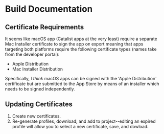# Build Documentation

## Certificate Requirements

It seems like macOS app (Catalist apps at the very least) require a separate Mac Installer certificate to sign the app on export meaning that apps targeting both platforms require the following certificate types (names take from the developer portal):

- Apple Distribution
- Mac Installer Distribution

Specifically, I _think_ macOS apps can be signed with the 'Apple Distribution' certificate but are submitted to the App Store by means of an installer which needs to be signed independently.

## Updating Certificates

1. Create new certificates.
2. Re-generate profiles, download, and add to project--editing an expired profile will allow you to select a new certificate, save, and dowload.

